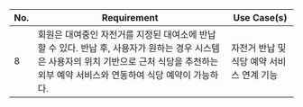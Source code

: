 | No. | Requirement                                                                                                                                                                                   | Use Case(s)                               |
| --- | --------------------------------------------------------------------------------------------------------------------------------------------------------------------------------------------- | ----------------------------------------- |
| 8   | 회원은 대여중인 자전거를 지정된 대여소에 반납할 수 있다. 반납 후, 사용자가 원하는 경우 시스템은 사용자의 위치 기반으로 근처 식당을 추천하는 외부 예약 서비스와 연동하여 식당 예약이 가능하다. | 자전거 반납 및 식당 예약 서비스 연계 기능 |
